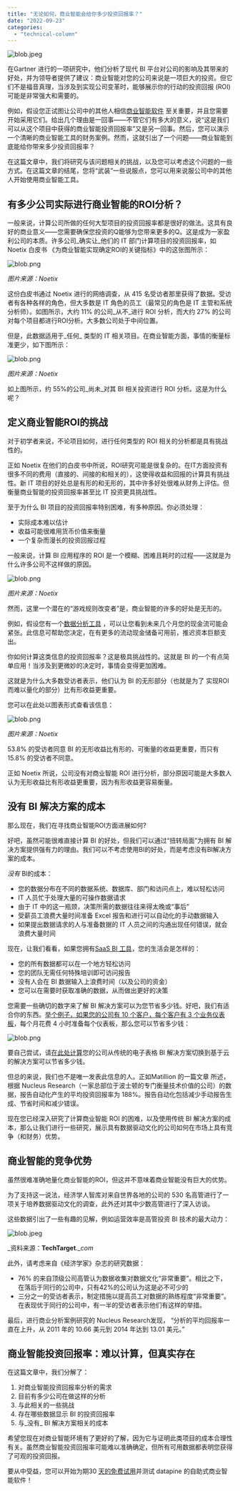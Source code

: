```yaml
---
title: "无论如何，商业智能会给你多少投资回报率？"
date: "2022-09-23"
categories: 
  - "technical-column"
---
```


![blob.jpeg](images/1663898632-blob-jpeg.jpeg)

在Gartner 进行的一项研究中，他们分析了现代 BI 平台对公司的影响及其带来的好处，并为领导者提供了建议：商业智能对您的公司来说是一项巨大的投资。但它们不是福音真理，当涉及到实现公司变革时，能够展示你的行动的投资回报 (ROI) 可能是非常强大和需要的。

例如，假设您正试图让公司中的其他人相信[商业智能软件](https://www.datafocus.ai/infos/best-bi-tools-software-review-list) 至关重要，并且您需要开始采用它们。给出几个理由是一回事——不管它们有多大的意义，说“这是我们可以从这个项目中获得的商业智能投资回报率”又是另一回事。然后，您可以演示一个清晰的商业智能工具的财务案例。然而，这就引出了一个问题——商业智能到底能给你带来多少投资回报率？

在这篇文章中，我们将研究与该问题相关的挑战，以及您可以考虑这个问题的一些方式。在这篇文章的结尾，您将“武装”一些说服点，您可以用来说服公司中的其他人开始使用商业智能工具。

## 有多少公司实际进行商业智能的ROI分析？

一般来说，计算公司所做的任何大型项目的投资回报率都是很好的做法。这具有良好的商业意义——您需要确保您投资的Q能够为您带来更多的Q。这是成为一家盈利公司的本质。许多公司_确实让_他们的 IT 部门计算项目的投资回报率，如Noetix 白皮书 《为商业智能实现确定ROI的关键指标》中的这张图所示：

![blob.png](images/1663898633-blob-png-1.png)

_图片来源：Noetix_

这份白皮书通过 Noetix 进行的网络调查，从 415 名受访者那里获得了数据。受访者有各种各样的角色，但大多数是 IT 角色的员工（最常见的角色是 IT 主管和系统分析师）。如图所示，大约 11% 的公司_从不_进行 ROI 分析，而大约 27% 的公司对每个项目都进行ROI分析。大多数公司处于中间位置。

但是，此数据适用于_任何_ 类型的 IT 相关项目。在商业智能方面，事情的衡量标准更少，如下图所示：

![blob.png](images/1663898635-blob-png.png)

_图片来源：Noetix_

如上图所示，约 55%的公司_尚未_对其 BI 相关投资进行 ROI 分析。这是为什么呢？

## 定义商业智能ROI的挑战

对于初学者来说，不论项目如何，进行任何类型的 ROI 相关的分析都是具有挑战性的。

正如 Noetix 在他们的白皮书中所说，ROI研究可能是很复杂的。在IT方面投资有很多不同的费用（直接的、间接的和相关的），这使得收益和回报的计算具有挑战性。新 IT 项目的好处总是有形的和无形的，其中许多好处很难从财务上评估。但衡量商业智能的投资回报率甚至比 IT 投资更具挑战性。

至于为什么 BI 项目的投资回报率特别困难，有多种原因。你必须处理：

- 实际成本难以估计
- 收益可能很难用货币价值来衡量
- 一个复杂而漫长的投资回报过程

一般来说，计算 BI 应用程序的 ROI 是一个模糊、困难且耗时的过程——这就是为什么许多公司不这样做的原因。

![blob.png](images/1663898638-blob-png.png)

_图片来源：Noetix_

然而，这里一个潜在的“游戏规则改变者”是，商业智能的许多的好处是无形的。

例如，假设您有一个[数据分析工具](https://www.datafocus.ai/infos/data-analyst-tools-software) ，可以让您看到未来几个月您的现金流可能会紧张。此信息可帮助您决定，在有更多的流动现金储备可用前，推迟资本巨额支出。

你如何计算这类信息的投资回报率？这是极具挑战性的。这就是 BI 的一个有点简单应用！当涉及到更微妙的决定时，事情会变得更加困难。

这就是为什么大多数受访者表示，他们认为 BI 的无形部分（也就是为了 实现ROI 而难以量化的部分）比有形收益更重要。

您可以在此处以图表形式查看该信息：

![blob.png](images/1663898641-blob-png.png)

_图片来源：Noetix_

53.8% 的受访者同意 BI 的无形收益比有形的、可衡量的收益更重要，而只有 15.8% 的受访者不同意。

正如 Noetix 所说，公司没有对商业智能 ROI 进行分析，部分原因可能是大多数人认为无形收益比有形收益更重要，因为有形收益更容易衡量。

## 没有 BI 解决方案的成本

那么现在，我们在寻找商业智能ROI方面进展如何?

好吧，虽然可能很难直接计算 BI 的好处，但我们可以通过“扭转局面”为拥有 BI 解决方案提供强有力的理由。我们可以不考虑使用BI的好处，而是考虑没有BI解决方案的成本。

_没有_ BI的成本：

- 您的数据分布在不同的数据系统、数据库、部门和访问点上，难以轻松访问
- IT 人员忙于处理大量的可操作数据请求
- 由于 IT 中的这一瓶颈，决策所需的数据往往来得太晚或“事后”
- 受薪员工浪费大量时间准备 Excel 报告和进行可以自动化的手动数据输入
- 如果提出数据请求的人与准备数据的 IT 人员之间的沟通出现任何错误，就会浪费大量时间

现在，让我们看看，如果您拥有[SaaS BI 工具](https://www.datafocus.ai/infos/saas-bi)，您的生活会是怎样的：

- 您的所有数据都可以在一个地方轻松访问
- 您的团队无需任何特殊培训即可访问报告
- 没有人会在 BI 数据输入上浪费时间（以及公司的资金）
- 您可以在需要时获取准确的数据，从而做出更好的决策

您需要一些确切的数字来了解 BI 解决方案可以为您节省多少钱。好吧，我们有适合你的东西。[举个例子，如果您的公司有 10 个客户，每个客户有 3 个业务仪表板](https://www.datafocus.ai/infos/dashboard-examples-and-templates)，每个月花费 4 小时准备每个仪表板，那么您可以节省多少钱：

![blob.png](images/1663898644-blob-png.png)

要自己尝试，请[在此处计算](https://www.datafocus.ai/infos/business-reporting-software)您的公司从传统的电子表格 BI 解决方案切换到基于云的解决方案可以节省多少钱。

但总的来说，我们也不是唯一发表此信息的人。正如Matillion 的一篇文章 所述，根据 Nucleus Research（一家总部位于波士顿的专门衡量技术价值的公司）的数据，报告自动化产生的平均投资回报率为 188%。报告自动化包括减少手动报告生成、节省时间和减少错误。

现在您已经深入研究了计算商业智能 ROI 的困难，以及使用传统 BI 解决方案的成本，那么让我们进行一些研究，展示具有数据驱动文化的公司如何在市场上具有竞争（和财务）优势。

## 商业智能的竞争优势

虽然很难准确地量化商业智能的ROI，但这并不意味着商业智能没有巨大的优势。

为了支持这一说法，经济学人智库对来自世界各地的公司的 530 名高管进行了一项关于培养数据驱动文化的调查，此外还对其中少数高管进行了深入访谈。

这些数据引出了一些有趣的见解，例如运营效率是高管投资 BI 技术的最大动力：

![blob.jpeg](images/1663898646-blob-jpeg.jpeg)

_资料来源：__TechTarget__.__com_

此外，请考虑来自《经济学家》杂志的研究数据：

- 76% 的来自顶级公司高管认为数据收集对数据文化“非常重要”。相比之下，在落后于同行的公司中，只有42%的公司认为这是必不可少的
- 三分之一的受访者表示，制定措施以提高员工对数据的熟练程度“非常重要”。在表现优于同行的公司中，有一半的受访者表示他们有这样的举措。

最后，进行商业分析案例研究的 Nucleus Research发现， “分析的平均回报率一直在上升，从 2011 年的 10.66 美元到 2014 年达到 13.01 美元。”

## 商业智能投资回报率：难以计算，但真实存在

在这篇文章中，我们分解了：

1. 对商业智能投资回报率分析的需求
2. 目前有多少公司在做这样的分析
3. 与此相关的一些挑战
4. 存在哪些数据显示 BI 的投资回报率
5. 与_没有_ BI 解决方案相关的成本

希望您现在对商业智能环境有了更好的了解，因为它与证明此类项目的成本合理性有关。虽然商业智能投资回报率可能难以准确确定，但所有可用数据都表明您获得了可观的投资回报。

要从中受益，您可以开始为期30 [天的免费试用](https://www.datafocus.ai/console/)并测试 datapine 的自助式商业智能软件！
